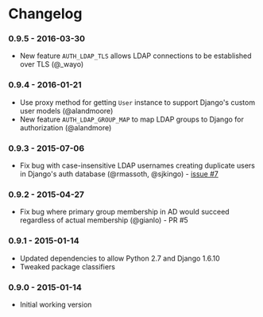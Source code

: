 Changelog
=========
### 0.9.5 - 2016-03-30

* New feature `AUTH_LDAP_TLS` allows LDAP connections to be established over TLS (@_wayo)

### 0.9.4 - 2016-01-21

* Use proxy method for getting `User` instance to support Django's custom user models (@alandmoore)
* New feature `AUTH_LDAP_GROUP_MAP` to map LDAP groups to Django for authorization (@alandmore)

### 0.9.3 - 2015-07-06

* Fix bug with case-insensitive LDAP usernames creating duplicate users in
  Django's auth database (@rmassoth, @sjkingo) - [issue #7](https://github.com/sjkingo/django_auth_ldap3/issues/7)

### 0.9.2 - 2015-04-27

* Fix bug where primary group membership in AD would succeed regardless
  of actual membership (@gianlo) - PR #5

### 0.9.1 - 2015-01-14

* Updated dependencies to allow Python 2.7 and Django 1.6.10
* Tweaked package classifiers

### 0.9.0 - 2015-01-14

* Initial working version
